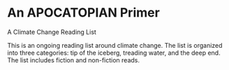 # An APOCATOPIAN Primer
A Climate Change Reading List

This is an ongoing reading list around climate change. The list is organized into three categories: tip of the iceberg, treading water, and the deep end. The list includes fiction and non-fiction reads. 
